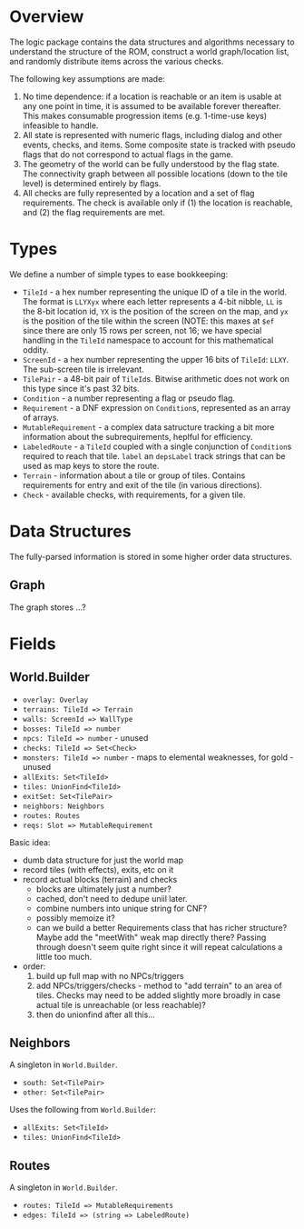 # Overview

The logic package contains the data structures and algorithms
necessary to understand the structure of the ROM, construct a world
graph/location list, and randomly distribute items across the various
checks.

The following key assumptions are made:
 1. No time dependence: if a location is reachable or an item is
    usable at any one point in time, it is assumed to be available
    forever thereafter.  This makes consumable progression items
    (e.g. 1-time-use keys) infeasible to handle.
 2. All state is represented with numeric flags, including dialog and
    other events, checks, and items.  Some composite state is tracked
    with pseudo flags that do not correspond to actual flags in the
    game.
 3. The geometry of the world can be fully understood by the flag
    state.  The connectivity graph between all possible locations
    (down to the tile level) is determined entirely by flags.
 4. All checks are fully represented by a location and a set of flag
    requirements.  The check is available only if (1) the location is
    reachable, and (2) the flag requirements are met.

# Types

We define a number of simple types to ease bookkeeping:
 * `TileId` - a hex number representing the unique ID of a tile in the
   world.  The format is `LLYXyx` where each letter represents a 4-bit
   nibble, `LL` is the 8-bit location id, `YX` is the position of the
   screen on the map, and `yx` is the position of the tile within the
   screen (NOTE: this maxes at `$ef` since there are only 15 rows per
   screen, not 16; we have special handling in the `TileId` namespace
   to account for this mathematical oddity.
 * `ScreenId` - a hex number representing the upper 16 bits of
   `TileId`: `LLXY`.  The sub-screen tile is irrelevant.
 * `TilePair` - a 48-bit pair of `TileId`s.  Bitwise arithmetic does
   not work on this type since it's past 32 bits.
 * `Condition` - a number representing a flag or pseudo flag.
 * `Requirement` - a DNF expression on `Condition`s, represented as an
   array of arrays.
 * `MutableRequirement` - a complex data satructure tracking a bit
   more information about the subrequirements, heplful for efficiency.
 * `LabeledRoute` - a `TileId` coupled with a single conjunction of
   `Condition`s required to reach that tile.  `label` an `depsLabel`
   track strings that can be used as map keys to store the route.
 * `Terrain` - information about a tile or group of tiles.  Contains
   requirements for entry and exit of the tile (in various directions).
 * `Check` - available checks, with requirements, for a given tile.

# Data Structures

The fully-parsed information is stored in some higher order data structures.

## Graph

The graph stores ...?



# Fields

## World.Builder

 * `overlay: Overlay`
 * `terrains: TileId => Terrain`
 * `walls: ScreenId => WallType`
 * `bosses: TileId => number`
 * `npcs: TileId => number` - unused
 * `checks: TileId => Set<Check>`
 * `monsters: TileId => number` - maps to elemental weaknesses, for gold - unused
 * `allExits: Set<TileId>`
 * `tiles: UnionFind<TileId>`
 * `exitSet: Set<TilePair>`
 * `neighbors: Neighbors`
 * `routes: Routes`
 * `reqs: Slot => MutableRequirement`

Basic idea:
 * dumb data structure for just the world map
 * record tiles (with effects), exits, etc on it
 * record actual blocks (terrain) and checks
    - blocks are ultimately just a number?
    - cached, don't need to dedupe uniil later.
    - combine numbers into unique string for CNF?
    - possibly memoize it?
    - can we build a better Requirements class that has richer
      structure?  Maybe add the "meetWith" weak map directly
      there?  Passing through doesn't seem quite right since
      it will repeat calculations a little too much.
 * order:
    1. build up full map with no NPCs/triggers
    2. add NPCs/triggers/checks - method to "add terrain"
       to an area of tiles.  Checks may need to be added
       slightly more broadly in case actual tile is
       unreachable (or less reachable)?
    3. then do unionfind after all this...


## Neighbors

A singleton in `World.Builder`.

 * `south: Set<TilePair>`
 * `other: Set<TilePair>`

Uses the following from `World.Builder`:

 * `allExits: Set<TileId>`
 * `tiles: UnionFind<TileId>`


## Routes

A singleton in `World.Builder`.

 * `routes: TileId => MutableRequirements`
 * `edges: TileId => (string => LabeledRoute)`


